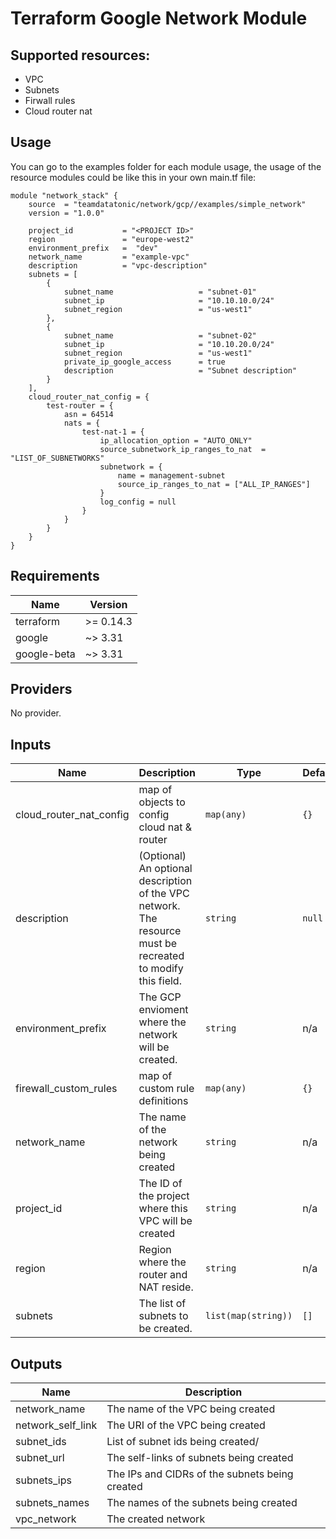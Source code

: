 # Terraform Google Network Module

## Supported resources:
 - VPC
 - Subnets
 - Firwall rules
 - Cloud router nat 

## Usage
You can go to the examples folder for each module usage, the usage of the resource modules could be like this in your own main.tf file:

```hcl
module "network_stack" {
    source  = "teamdatatonic/network/gcp//examples/simple_network"
    version = "1.0.0"

    project_id           = "<PROJECT ID>"
    region               = "europe-west2"
    environment_prefix   =  "dev"
    network_name         = "example-vpc"
    description          = "vpc-description"
    subnets = [
        {
            subnet_name                   = "subnet-01"
            subnet_ip                     = "10.10.10.0/24"
            subnet_region                 = "us-west1"
        },
        {
            subnet_name                   = "subnet-02"
            subnet_ip                     = "10.10.20.0/24"
            subnet_region                 = "us-west1"
            private_ip_google_access      = true
            description                   = "Subnet description"
        }
    ],
    cloud_router_nat_config = {
        test-router = {
            asn = 64514
            nats = {
                test-nat-1 = {
                    ip_allocation_option = "AUTO_ONLY"
                    source_subnetwork_ip_ranges_to_nat  = "LIST_OF_SUBNETWORKS"
                    subnetwork = {
                        name = management-subnet
                        source_ip_ranges_to_nat = ["ALL_IP_RANGES"]
                    }
                    log_config = null
                }
            }
        }
    }
}
```

<!-- BEGINNING OF PRE-COMMIT-TERRAFORM DOCS HOOK -->
## Requirements

| Name | Version |
|------|---------|
| terraform | >= 0.14.3 |
| google | ~> 3.31 |
| google-beta | ~> 3.31 |

## Providers

No provider.

## Inputs

| Name | Description | Type | Default | Required |
|------|-------------|------|---------|:--------:|
| cloud\_router\_nat\_config | map of objects to config cloud nat & router | `map(any)` | `{}` | no |
| description | (Optional) An optional description of the VPC network. The resource must be recreated to modify this field. | `string` | `null` | no |
| environment\_prefix | The GCP envioment where the network will be created. | `string` | n/a | yes |
| firewall\_custom\_rules | map of custom rule definitions | `map(any)` | `{}` | no |
| network\_name | The name of the network being created | `string` | n/a | yes |
| project\_id | The ID of the project where this VPC will be created | `string` | n/a | yes |
| region | Region where the router and NAT reside. | `string` | n/a | yes |
| subnets | The list of subnets to be created. | `list(map(string))` | `[]` | no |

## Outputs

| Name | Description |
|------|-------------|
| network\_name | The name of the VPC being created |
| network\_self\_link | The URI of the VPC being created |
| subnet\_ids | List of subnet ids being created/ |
| subnet\_url | The self-links of subnets being created |
| subnets\_ips | The IPs and CIDRs of the subnets being created |
| subnets\_names | The names of the subnets being created |
| vpc\_network | The created network |

<!-- END OF PRE-COMMIT-TERRAFORM DOCS HOOK -->
